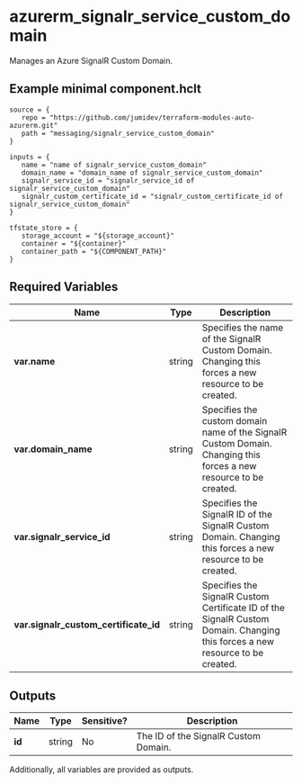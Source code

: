 # azurerm_signalr_service_custom_domain

Manages an Azure SignalR Custom Domain.

## Example minimal component.hclt

```hcl
source = {
   repo = "https://github.com/jumidev/terraform-modules-auto-azurerm.git" 
   path = "messaging/signalr_service_custom_domain" 
}

inputs = {
   name = "name of signalr_service_custom_domain" 
   domain_name = "domain_name of signalr_service_custom_domain" 
   signalr_service_id = "signalr_service_id of signalr_service_custom_domain" 
   signalr_custom_certificate_id = "signalr_custom_certificate_id of signalr_service_custom_domain" 
}

tfstate_store = {
   storage_account = "${storage_account}" 
   container = "${container}" 
   container_path = "${COMPONENT_PATH}" 
}

```

## Required Variables

| Name | Type |  Description |
| ---- | --------- |  ----------- |
| **var.name** | string |  Specifies the name of the SignalR Custom Domain. Changing this forces a new resource to be created. | 
| **var.domain_name** | string |  Specifies the custom domain name of the SignalR Custom Domain. Changing this forces a new resource to be created. | 
| **var.signalr_service_id** | string |  Specifies the SignalR ID of the SignalR Custom Domain. Changing this forces a new resource to be created. | 
| **var.signalr_custom_certificate_id** | string |  Specifies the SignalR Custom Certificate ID of the SignalR Custom Domain. Changing this forces a new resource to be created. | 



## Outputs

| Name | Type | Sensitive? | Description |
| ---- | ---- | --------- | --------- |
| **id** | string | No  | The ID of the SignalR Custom Domain. | 

Additionally, all variables are provided as outputs.
